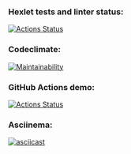 ### Hexlet tests and linter status:
[![Actions Status](https://github.com/B1ckbeard/frontend-project-46/workflows/hexlet-check/badge.svg)](https://github.com/B1ckbeard/frontend-project-46/actions)
### Codeclimate:
[![Maintainability](https://api.codeclimate.com/v1/badges/c77c578388564fc31e04/maintainability)](https://codeclimate.com/github/B1ckbeard/frontend-project-46/maintainability)
### GitHub Actions demo:
[![Actions Status](https://img.shields.io/github/actions/workflow/status/B1ckbeard/frontend-project-46/github-actions-demo.yml?label=GitGub%20Actions%20Demo&logo=github)](https://github.com/B1ckbeard/frontend-project-46/actions/workflows/github-actions-demo.yml)
### Asciinema:
[![asciicast](https://asciinema.org/a/oM5TwVCiXLbNvossU7Xwcvy0t.svg)](https://asciinema.org/a/oM5TwVCiXLbNvossU7Xwcvy0t)